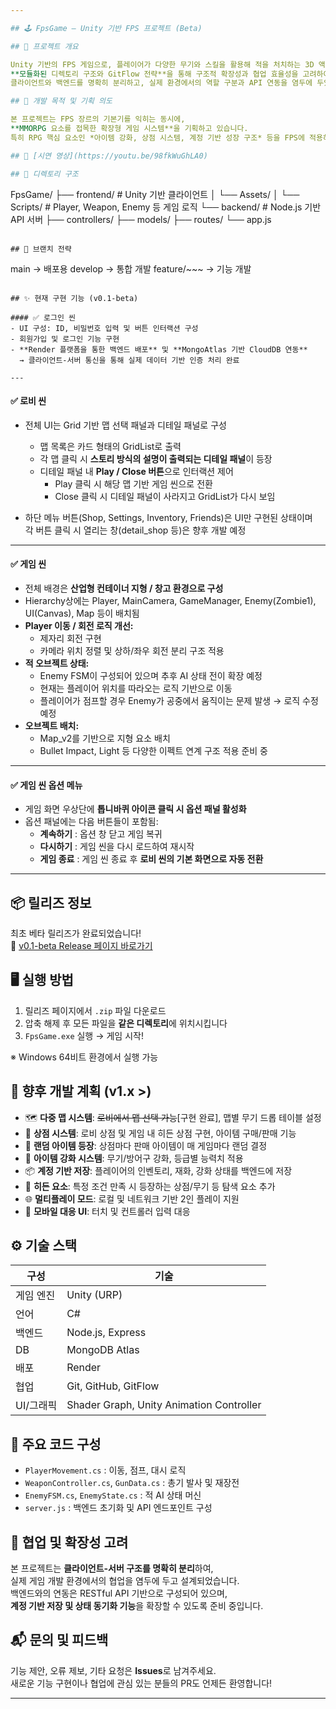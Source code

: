 ```yaml
---

## 🕹️ FpsGame – Unity 기반 FPS 프로젝트 (Beta)

## 📌 프로젝트 개요

Unity 기반의 FPS 게임으로, 플레이어가 다양한 무기와 스킬을 활용해 적을 처치하는 3D 액션 게임입니다.  
**모듈화된 디렉토리 구조와 GitFlow 전략**을 통해 구조적 확장성과 협업 효율성을 고려하여 설계되었습니다.  
클라이언트와 백엔드를 명확히 분리하고, 실제 환경에서의 역할 구분과 API 연동을 염두에 두었습니다.

## 🎯 개발 목적 및 기획 의도

본 프로젝트는 FPS 장르의 기본기를 익히는 동시에,  
**MMORPG 요소를 접목한 확장형 게임 시스템**을 기획하고 있습니다.  
특히 RPG 핵심 요소인 *아이템 강화, 상점 시스템, 계정 기반 성장 구조* 등을 FPS에 적용하는 방향으로 발전시키고자 합니다.

## 🎥 [시연 영상](https://youtu.be/98fkWuGhLA0)

## 📁 디렉토리 구조

```
FpsGame/
├── frontend/         # Unity 기반 클라이언트
│   └── Assets/
│       └── Scripts/  # Player, Weapon, Enemy 등 게임 로직
└── backend/          # Node.js 기반 API 서버
    ├── controllers/
    ├── models/
    ├── routes/
    └── app.js
```

## 🚀 브랜치 전략

```
main → 배포용
develop → 통합 개발
feature/~~~ → 기능 개발
```

## ✨ 현재 구현 기능 (v0.1-beta)

#### ✅ 로그인 씬
- UI 구성: ID, 비밀번호 입력 및 버튼 인터랙션 구성  
- 회원가입 및 로그인 기능 구현  
- **Render 플랫폼을 통한 백엔드 배포** 및 **MongoAtlas 기반 CloudDB 연동**  
  → 클라이언트-서버 통신을 통해 실제 데이터 기반 인증 처리 완료

---
```


#### ✅ 로비 씬
- 전체 UI는 Grid 기반 맵 선택 패널과 디테일 패널로 구성  
  - 맵 목록은 카드 형태의 GridList로 출력  
  - 각 맵 클릭 시 **스토리 방식의 설명이 출력되는 디테일 패널**이 등장  
  - 디테일 패널 내 **Play / Close 버튼**으로 인터랙션 제어  
    - Play 클릭 시 해당 맵 기반 게임 씬으로 전환  
    - Close 클릭 시 디테일 패널이 사라지고 GridList가 다시 보임

- 하단 메뉴 버튼(Shop, Settings, Inventory, Friends)은 UI만 구현된 상태이며  
  각 버튼 클릭 시 열리는 창(detail_shop 등)은 향후 개발 예정

---

#### ✅ 게임 씬
  - 전체 배경은 **산업형 컨테이너 지형 / 창고 환경으로 구성**  
  - Hierarchy상에는 Player, MainCamera, GameManager, Enemy(Zombie1), UI(Canvas), Map 등이 배치됨  
  - **Player 이동 / 회전 로직 개선:**  
    - 제자리 회전 구현  
    - 카메라 위치 정렬 및 상하/좌우 회전 분리 구조 적용  
  - **적 오브젝트 상태:**  
    - Enemy FSM이 구성되어 있으며 추후 AI 상태 전이 확장 예정  
    - 현재는 플레이어 위치를 따라오는 로직 기반으로 이동  
    - 플레이어가 점프할 경우 Enemy가 공중에서 움직이는 문제 발생 → 로직 수정 예정
  - **오브젝트 배치:**  
    - Map_v2를 기반으로 지형 요소 배치  
    - Bullet Impact, Light 등 다양한 이펙트 연계 구조 적용 준비 중

---

#### ✅ 게임 씬 옵션 메뉴
- 게임 화면 우상단에 **톱니바퀴 아이콘 클릭 시 옵션 패널 활성화**  
- 옵션 패널에는 다음 버튼들이 포함됨:
  - **계속하기** : 옵션 창 닫고 게임 복귀  
  - **다시하기** : 게임 씬을 다시 로드하여 재시작  
  - **게임 종료** : 게임 씬 종료 후 **로비 씬의 기본 화면으로 자동 전환**

---

## 📦 릴리즈 정보

최초 베타 릴리즈가 완료되었습니다!  
🔗 [v0.1-beta Release 페이지 바로가기](https://github.com/m97j/FpsGame/releases/tag/v0.1-beta)

## 🖥️ 실행 방법

1. 릴리즈 페이지에서 `.zip` 파일 다운로드  
2. 압축 해제 후 모든 파일을 **같은 디렉토리**에 위치시킵니다  
3. `FpsGame.exe` 실행 → 게임 시작!

※ Windows 64비트 환경에서 실행 가능

## 🔭 향후 개발 계획 (v1.x >)

- 🗺️ **다중 맵 시스템**: ~~로비에서 맵 선택 가능~~[구현 완료], 맵별 무기 드롭 테이블 설정
- 🛒 **상점 시스템**: 로비 상점 및 게임 내 히든 상점 구현, 아이템 구매/판매 기능
- 🎲 **랜덤 아이템 등장**: 상점마다 판매 아이템이 매 게임마다 랜덤 결정
- 💎 **아이템 강화 시스템**: 무기/방어구 강화, 등급별 능력치 적용
- 📦 **계정 기반 저장**: 플레이어의 인벤토리, 재화, 강화 상태를 백엔드에 저장
- 🧠 **히든 요소**: 특정 조건 만족 시 등장하는 상점/무기 등 탐색 요소 추가
- 🌐 **멀티플레이 모드**: 로컬 및 네트워크 기반 2인 플레이 지원
- 📱 **모바일 대응 UI**: 터치 및 컨트롤러 입력 대응

## ⚙️ 기술 스택

| 구성       | 기술 |
|------------|------|
| 게임 엔진  | Unity (URP) |
| 언어       | C# |
| 백엔드     | Node.js, Express |
| DB         | MongoDB Atlas |
| 배포       | Render |
| 협업       | Git, GitHub, GitFlow |
| UI/그래픽  | Shader Graph, Unity Animation Controller |

## 🧩 주요 코드 구성

- `PlayerMovement.cs` : 이동, 점프, 대시 로직
- `WeaponController.cs`, `GunData.cs` : 총기 발사 및 재장전
- `EnemyFSM.cs`, `EnemyState.cs` : 적 AI 상태 머신
- `server.js` : 백엔드 초기화 및 API 엔드포인트 구성

## 🤝 협업 및 확장성 고려

본 프로젝트는 **클라이언트-서버 구조를 명확히 분리**하여,  
실제 게임 개발 환경에서의 협업을 염두에 두고 설계되었습니다.  
백엔드와의 연동은 RESTful API 기반으로 구성되어 있으며,  
**계정 기반 저장 및 상태 동기화 기능**을 확장할 수 있도록 준비 중입니다.

## 📬 문의 및 피드백

기능 제안, 오류 제보, 기타 요청은 **Issues**로 남겨주세요.  
새로운 기능 구현이나 협업에 관심 있는 분들의 PR도 언제든 환영합니다!

---
